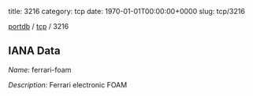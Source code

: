 title: 3216
category: tcp
date: 1970-01-01T00:00:00+0000
slug: tcp/3216

[portdb](/) / [tcp](/category/tcp.html) / 3216


## IANA Data

_Name:_ ferrari-foam

_Description:_ Ferrari electronic FOAM

